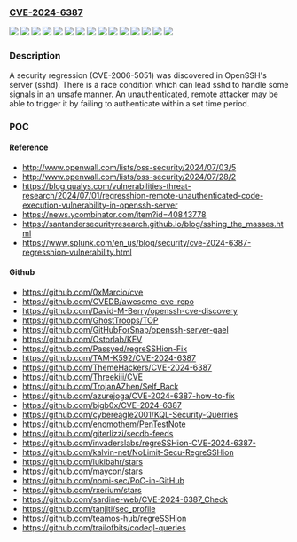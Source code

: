 ### [CVE-2024-6387](https://cve.mitre.org/cgi-bin/cvename.cgi?name=CVE-2024-6387)
![](https://img.shields.io/static/v1?label=Product&message=Red%20Hat%20Ceph%20Storage%205&color=blue)
![](https://img.shields.io/static/v1?label=Product&message=Red%20Hat%20Ceph%20Storage%206&color=blue)
![](https://img.shields.io/static/v1?label=Product&message=Red%20Hat%20Ceph%20Storage%207&color=blue)
![](https://img.shields.io/static/v1?label=Product&message=Red%20Hat%20Enterprise%20Linux%206&color=blue)
![](https://img.shields.io/static/v1?label=Product&message=Red%20Hat%20Enterprise%20Linux%207&color=blue)
![](https://img.shields.io/static/v1?label=Product&message=Red%20Hat%20Enterprise%20Linux%208&color=blue)
![](https://img.shields.io/static/v1?label=Product&message=Red%20Hat%20Enterprise%20Linux%209&color=blue)
![](https://img.shields.io/static/v1?label=Product&message=Red%20Hat%20Enterprise%20Linux%209.0%20Update%20Services%20for%20SAP%20Solutions&color=blue)
![](https://img.shields.io/static/v1?label=Product&message=Red%20Hat%20Enterprise%20Linux%209.2%20Extended%20Update%20Support&color=blue)
![](https://img.shields.io/static/v1?label=Product&message=Red%20Hat%20OpenShift%20Container%20Platform%204.13&color=blue)
![](https://img.shields.io/static/v1?label=Product&message=Red%20Hat%20OpenShift%20Container%20Platform%204.14&color=blue)
![](https://img.shields.io/static/v1?label=Product&message=Red%20Hat%20OpenShift%20Container%20Platform%204.15&color=blue)
![](https://img.shields.io/static/v1?label=Product&message=Red%20Hat%20OpenShift%20Container%20Platform%204.16&color=blue)
![](https://img.shields.io/static/v1?label=Version&message=n%2Fa&color=blue)
![](https://img.shields.io/static/v1?label=Vulnerability&message=Signal%20Handler%20Race%20Condition&color=brighgreen)

### Description

A security regression (CVE-2006-5051) was discovered in OpenSSH's server (sshd). There is a race condition which can lead sshd to handle some signals in an unsafe manner. An unauthenticated, remote attacker may be able to trigger it by failing to authenticate within a set time period.

### POC

#### Reference
- http://www.openwall.com/lists/oss-security/2024/07/03/5
- http://www.openwall.com/lists/oss-security/2024/07/28/2
- https://blog.qualys.com/vulnerabilities-threat-research/2024/07/01/regresshion-remote-unauthenticated-code-execution-vulnerability-in-openssh-server
- https://news.ycombinator.com/item?id=40843778
- https://santandersecurityresearch.github.io/blog/sshing_the_masses.html
- https://www.splunk.com/en_us/blog/security/cve-2024-6387-regresshion-vulnerability.html

#### Github
- https://github.com/0xMarcio/cve
- https://github.com/CVEDB/awesome-cve-repo
- https://github.com/David-M-Berry/openssh-cve-discovery
- https://github.com/GhostTroops/TOP
- https://github.com/GitHubForSnap/openssh-server-gael
- https://github.com/Ostorlab/KEV
- https://github.com/Passyed/regreSSHion-Fix
- https://github.com/TAM-K592/CVE-2024-6387
- https://github.com/ThemeHackers/CVE-2024-6387
- https://github.com/Threekiii/CVE
- https://github.com/TrojanAZhen/Self_Back
- https://github.com/azurejoga/CVE-2024-6387-how-to-fix
- https://github.com/bigb0x/CVE-2024-6387
- https://github.com/cybereagle2001/KQL-Security-Querries
- https://github.com/enomothem/PenTestNote
- https://github.com/giterlizzi/secdb-feeds
- https://github.com/invaderslabs/regreSSHion-CVE-2024-6387-
- https://github.com/kalvin-net/NoLimit-Secu-RegreSSHion
- https://github.com/lukibahr/stars
- https://github.com/maycon/stars
- https://github.com/nomi-sec/PoC-in-GitHub
- https://github.com/rxerium/stars
- https://github.com/sardine-web/CVE-2024-6387_Check
- https://github.com/tanjiti/sec_profile
- https://github.com/teamos-hub/regreSSHion
- https://github.com/trailofbits/codeql-queries

